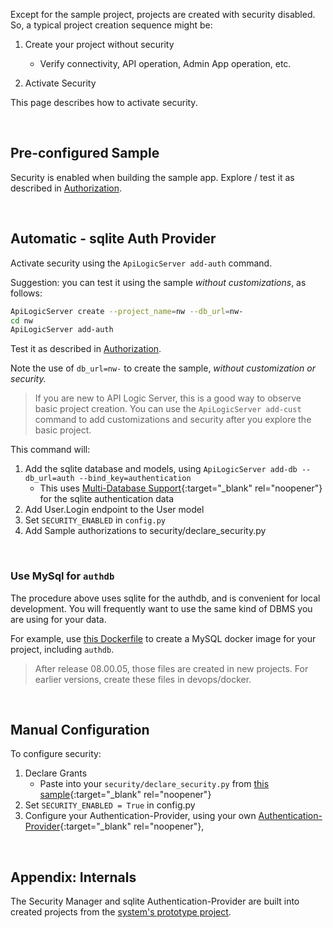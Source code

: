 Except for the sample project, projects are created with security disabled.  So, a typical project creation sequence might be:

1. Create your project without security

    * Verify connectivity, API operation, Admin App operation, etc.

2. Activate Security

This page describes how to activate security.

&nbsp;

## Pre-configured Sample

Security is enabled when building the sample app.  Explore / test it as described in [Authorization](../Security-Authorization/#sample).

&nbsp;

## Automatic - sqlite Auth Provider

Activate security using the `ApiLogicServer add-auth` command.

Suggestion: you can test it using the sample _without customizations_, as follows:

```bash
ApiLogicServer create --project_name=nw --db_url=nw-
cd nw
ApiLogicServer add-auth
```

Test it as described in [Authorization](../Security-Authorization/#sample).

Note the use of `db_url=nw-` to create the sample, _without customization or security._

> If you are new to API Logic Server, this is a good way to observe basic project creation.  You can use the `ApiLogicServer add-cust` command to add customizations and security after you explore the basic project.

This command will:

1. Add the sqlite database and models, using `ApiLogicServer add-db --db_url=auth --bind_key=authentication`
    * This uses [Multi-Database Support](../Data-Model-Multi){:target="_blank" rel="noopener"} for the sqlite authentication data
2. Add User.Login endpoint to the User model
3. Set `SECURITY_ENABLED` in `config.py`
4. Add Sample authorizations to security/declare_security.py

&nbsp;

### Use MySql for `authdb`

The procedure above uses sqlite for the authdb, and is convenient for local development.  You will frequently want to use the same kind of DBMS you are using for your data.

For example, use [this Dockerfile](https://github.com/valhuber/ApiLogicServer/tree/main/api_logic_server_cli/project_prototype/devops/docker) to create a MySQL docker image for your project, including `authdb`.

> After release 08.00.05, those files are created in new projects.  For earlier versions, create these files in devops/docker.

&nbsp;

## Manual Configuration 

To configure security:

1. Declare Grants
    * Paste into your `security/declare_security.py` from [this sample](../Security-Authorization/#sample){:target="_blank" rel="noopener"}
2. Set `SECURITY_ENABLED = True` in config.py
3. Configure your Authentication-Provider, using your own [Authentication-Provider](/..Security-Authentication-Provider){:target="_blank" rel="noopener"},

&nbsp;

## Appendix: Internals

The Security Manager and sqlite Authentication-Provider are built into created projects from the [system's prototype project](https://github.com/valhuber/ApiLogicServer/tree/main/api_logic_server_cli/project_prototype_nw).
